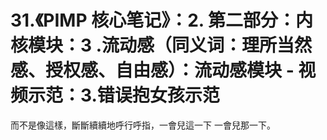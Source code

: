 # 31.《PIMP 核心笔记》：2. 第二部分：内核模块：3 .流动感（同义词：理所当然感、授权感、自由感）：流动感模块 - 视频示范：3.错误抱女孩示范

而不是像這樣，斷斷續續地呼行呼指，一會兒這一下 一會兒那一下。